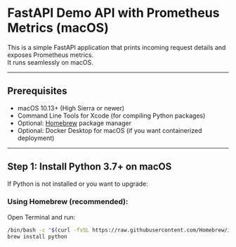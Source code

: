# FastAPI Demo API with Prometheus Metrics (macOS)

This is a simple FastAPI application that prints incoming request details and exposes Prometheus metrics.  
It runs seamlessly on macOS.

---

## Prerequisites

- macOS 10.13+ (High Sierra or newer)
- Command Line Tools for Xcode (for compiling Python packages)
- Optional: [Homebrew](https://brew.sh/) package manager
- Optional: Docker Desktop for macOS (if you want containerized deployment)

---

## Step 1: Install Python 3.7+ on macOS

If Python is not installed or you want to upgrade:

### Using Homebrew (recommended):

Open Terminal and run:

```bash
/bin/bash -c "$(curl -fsSL https://raw.githubusercontent.com/Homebrew/install/HEAD/install.sh)"  # Installs Homebrew if needed
brew install python
